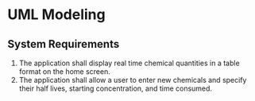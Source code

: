 # UML Modeling

## System Requirements

1. The application shall display real time chemical quantities in a table format on the home screen.
2. The application shall allow a user to enter new chemicals and specify their half lives, starting concentration, and time consumed. 